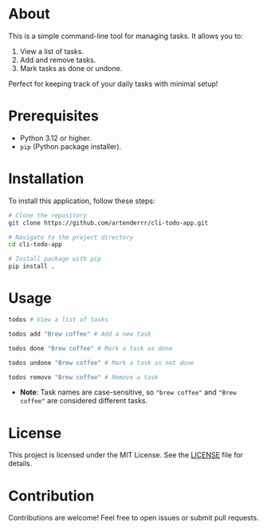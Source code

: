 # About
This is a simple command-line tool for managing tasks. It allows you to:

1. View a list of tasks.
2. Add and remove tasks.
3. Mark tasks as done or undone.

Perfect for keeping track of your daily tasks with minimal setup!

# Prerequisites
- Python 3.12 or higher.
- `pip` (Python package installer).

# Installation
To install this application, follow these steps:
```bash
# Clone the repository
git clone https://github.com/artenderrr/cli-todo-app.git

# Navigate to the project directory
cd cli-todo-app

# Install package with pip
pip install .
```

# Usage
```bash
todos # View a list of tasks

todos add "Brew coffee" # Add a new task

todos done "Brew coffee" # Mark a task as done

todos undone "Brew coffee" # Mark a task as not done

todos remove "Brew coffee" # Remove a task
```
* **Note**: Task names are case-sensitive, so `"brew coffee"` and `"Brew coffee"` are considered different tasks.

# License
This project is licensed under the MIT License. See the [LICENSE](LICENSE) file for details.

# Contribution
Contributions are welcome! Feel free to open issues or submit pull requests.